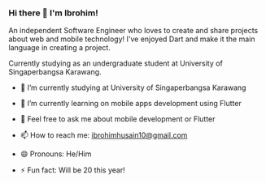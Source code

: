 ### Hi there 👋 I'm Ibrohim!
An independent Software Engineer who loves to create and share projects about web and mobile technology! I've enjoyed Dart and make it the main language in creating a project.

Currently studying as an undergraduate student at University of Singaperbangsa Karawang.

- 🔭 I’m currently studying at University of Singaperbangsa Karawang

- 🌱 I’m currently learning on mobile apps development using Flutter

- 💬 Feel free to ask me about mobile development or Flutter

- 📫 How to reach me: ibrohimhusain10@gmail.com

- 😄 Pronouns: He/Him

- ⚡ Fun fact: Will be 20 this year!

<!--
An independent Software Engineer who loves to create and share projects about web and mobile technology! I've enjoyed Dart and make it the main language in creating a project.

Currently studying as an undergraduate student at University of Singaperbangsa Karawang.

- 🔭 I’m currently studying at University of Singaperbangsa Karawang
- 🌱 I’m currently learning on mobile apps development using Flutter
- 💬 Feel free to ask me about mobile development or Flutter
- 📫 How to reach me: ibrohimhusain10@gmail.com
- 😄 Pronouns: He/Him
- ⚡ Fun fact: Will be 20 this year!

-->
